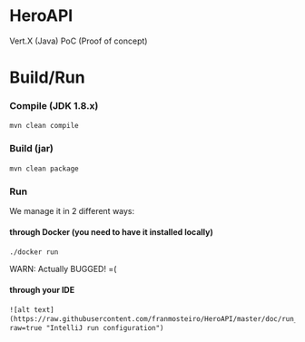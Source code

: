 # HeroAPI
Vert.X (Java) PoC (Proof of concept)

# Build/Run

### Compile (JDK 1.8.x)
    mvn clean compile 

### Build (jar)
    mvn clean package
    
### Run
We manage it in 2 different ways:
#### through Docker (you need to have it installed locally)
    ./docker run
WARN: Actually BUGGED!  =(

#### through your IDE
    ![alt text](https://raw.githubusercontent.com/franmosteiro/HeroAPI/master/doc/run_config.png?raw=true "IntelliJ run configuration")
    